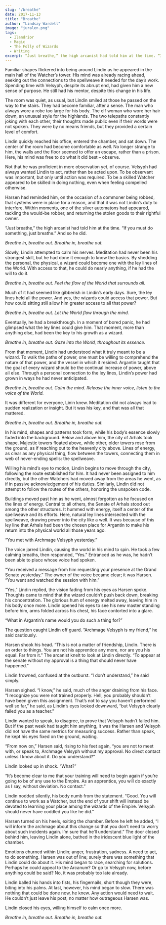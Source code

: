 ```yaml
---
slug: "/breathe"
date: 2017-11-13
title: "Breathe"
author: "Lindsay Wardell"
image: "juralen.png"
tags:
  - Ilandrior
  - Magic
  - The Folly of Wizards
  - Writing
excerpt: “Just breathe,” the high arcanist had told him at the time. “If you must do something, just breathe.” And so he did.
---
```

Familiar shapes flickered into being around Lindin as he appeared in the main hall of the Watcher’s tower. His mind was already racing ahead, seeking out the connections to the spellweave it needed for the day’s work. Spending time with Velsyph, despite its abrupt end, had given him a new sense of purpose. He still had his mentor, despite this change in his life.

The room was quiet, as usual, but Lindin smiled at those he passed on the way to the stairs. They had become familiar, after a sense. The man who always wore a robe too large for his body. The elf woman who wore her hair down, an unusual style for the highlands. The two telepaths constantly joking with each other, their thoughts made public even if their words were not spoken. They were by no means friends, but they provided a certain level of comfort.

Lindin quickly reached his office, entered the chamber, and sat down. The center of the room had become comfortable as well. No longer strange to him, the walls and the floor seemed to offer an escape, rather than a prison. Here, his mind was free to do what it did best – observe.

Not that he was proficient in mere observation yet, of course. Velsyph had always wanted Lindin to act, rather than be acted upon. To be observant was important, but only until action was required. To be a skilled Watcher appeared to be skilled in doing nothing, even when feeling compelled otherwise.

Harsen had reminded him, on the occasion of a commoner being robbed, that systems were in place for a reason, and that it was not Lindin’s duty to interfere. Within moments, one of the silver automatons had appeared, tackling the would-be robber, and returning the stolen goods to their rightful owner.

“Just breathe,” the high arcanist had told him at the time. “If you must do something, just breathe.” And so he did.

*Breathe in, breathe out. Breathe in, breathe out.*

Slowly, Lindin attempted to calm his nerves. Meditation had never been his strongest skill, but he had done it enough to know the basics. By shedding the personal, the physical, a wizard could become one with the ley lines of the World. With access to that, he could do nearly anything, if he had the will to do it.

*Breathe in, breathe out. Feel the flow of the World that surrounds all.*

Much of it had seemed like gibberish in Lindin’s early days. Sure, the ley lines held all the power. And yes, the wizards could access that power. But how could sitting still allow him greater access to all that power?

*Breathe in, breathe out. Let the World flow through the mind.*

Eventually, he had a breakthrough. In a moment of bored panic, he had glimpsed what the ley lines could give him. That moment, more than anything else, had been the key to his growth as a wizard.

*Breathe in, breathe out. Gaze into the World, throughout its essence.*

From that moment, Lindin had understood what it truly meant to be a wizard. To walk the paths of power, one must be willing to comprehend the nature of that power, and the vessel in which it resided. Argantin taught that the goal of every wizard should be the continual increase of power, above all else. Through a personal connection to the ley lines, Lindin’s power had grown in ways he had never anticipated.

*Breathe in, breathe out. Calm the mind. Release the inner voice, listen to the voice of the World.*

It was different for everyone, Linin knew. Meditation did not always lead to sudden realization or insight. But it was his key, and that was all that mattered.

*Breathe in, breathe out. Breathe in, breathe out.*

In his mind, shapes and patterns took form, while his body’s essence slowly faded into the background. Below and above him, the city of Arhals took shape. Majestic towers floated above, while other, older towers rose from the ground, as if reaching out to the heavenly city above. Lines of energy, as clear as any physical thing, flow between the towers, connecting them in web of never-ending spells: the spellweave.

Willing his mind’s eye to motion, Lindin begins to move through the city, following the route established for him. It had never been assigned to him directly, but the other Watchers had moved away from the areas he went, as if in passive acknowledgement of his duties. Similarly, Lindin did not attempt to follow the routes of the others, honoring the unspoken code.

Buildings moved past him as he went, almost forgotten as he focused on the lines of energy. Central to all others, the Senate of Arhals stood out among the other structures. It hummed with energy, itself a center of the spellweave and its efforts. Here, natural ley lines intersected with the spellweave, drawing power into the city like a well. It was because of this ley line that Arhals had been the chosen place for Argantin to make his return into the physical world all those years ago.

“You met with Archmage Velsyph yesterday.”

The voice jarred Lindin, causing the world in his mind to spin. He took a few calming breaths, then responded, “Yes.” Entranced as he was, he hadn’t been able to place whose voice had spoken.

“You received a message from him requesting your presence at the Grand Senate yesterday.” The owner of the voice became clear; it was Harsen. “You went and watched the session with him.”

“Yes,” Lindin replied, the vision fading from his eyes as Harsen spoke. Thoughts came to mind that the wizard couldn’t push back down, breaking his concentration. The glorious hum of energy melted away, leaving him in his body once more. Lindin opened his eyes to see his new master standing before him, arms folded across his chest, his face contorted into a glare.

“What in Argantin’s name would you do such a thing for?”

The question caught Lindin off guard. “Archmage Velsyph is my friend,” he said cautiously.

Harsen shook his head. “This is not a matter of friendship, Lindin. There is an order to things. You are not his apprentice any more, nor are you his equal. Far from it.” The arcanist knelt to look at Lindin directly. “To appear at the senate without my approval is a thing that should never have happened.”

Lindin frowned, confused at the outburst. “I don’t understand,” he said simply.

Harsen sighed. “I know,” he said, much of the anger draining from his face. “I recognize you were not trained properly. Hell, you probably shouldn’t have been given this assignment. That’s not to say you haven’t performed well so far,” he said, as Lindin’s eyes looked downward, “but Velsyph clearly failed you as a teacher.”

Lindin wanted to speak, to disagree, to prove that Velsyph hadn’t failed him. But if the past week had taught him anything, it was the Harsen and Velsyph did not have the same metrics for measuring success. Rather than speak, he kept his eyes fixed on the ground, waiting.

“From now on,” Harsen said, rising to his feet again, “you are not to meet with, or speak to, Archmage Velsyph without my approval. No direct contact unless I know about it. Do you understand?”

Lindin looked up in shock. “What?”

“It’s become clear to me that your training will need to begin again if you’re going to be of any use to the Empire. As an apprentice, you will do exactly as I say, without deviation. No contact.”

Lindin nodded silently, his body numb from the statement. “Good. You will continue to work as a Watcher, but the end of your shift will instead be devoted to learning your place among the wizards of the Empire. Velsyph should never have coddled you like he did.”

Harsen turned on his heels, exiting the chamber. Before he left he added, “I will inform the archmage about this change so that you don’t need to worry about such incidents again. I’m sure that he’ll understand.” The door closed behind him, leaving Lindin alone, bathed in the iridescent blue light of the chamber.

Emotions churned within Lindin; anger, frustration, sadness. A need to act, to do something. Harsen was out of line; surely there was something that Lindin could do about it. His mind began to race, searching for solutions. Perhaps he could appeal to the Arcanum? Or go to Velsyph now, before anything could be said? No, it was probably too late already.

Lindin balled his hands into fists, his fingernails, short though they were, biting into his palms. At last, however, his mind began to slow. There was nothing that could be done now, he knew. Any action would need to wait. He couldn’t just leave his post, no matter how outrageous Harsen was.

Lindin closed his eyes, willing himself to calm once more.

*Breathe in, breathe out. Breathe in, breathe out.*